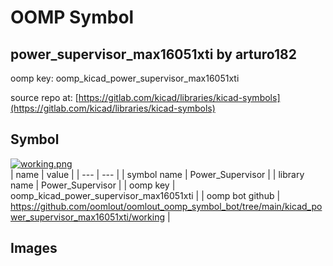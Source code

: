 # OOMP Symbol  
## power_supervisor_max16051xti  by arturo182  
  
oomp key: oomp_kicad_power_supervisor_max16051xti  
  
source repo at: [https://gitlab.com/kicad/libraries/kicad-symbols](https://gitlab.com/kicad/libraries/kicad-symbols)  
## Symbol  
  
[![working.png](working_600.png)](working.png)  
| name | value | 
| --- | --- | 
| symbol name | Power_Supervisor | 
| library name | Power_Supervisor | 
| oomp key | oomp_kicad_power_supervisor_max16051xti | 
| oomp bot github | https://github.com/oomlout/oomlout_oomp_symbol_bot/tree/main/kicad_power_supervisor_max16051xti/working | 
## Images  
